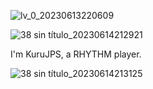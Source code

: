 ![lv_0_20230613220609](https://github.com/KuruJPS/KuruJPS/assets/136661416/c2bd50df-2286-4f40-b851-847328585d89)


![38 sin título_20230614212921](https://github.com/KuruJPS/KuruJPS/assets/136661416/71edfb22-7a25-422d-abc1-de04d473a3dc)

I'm KuruJPS, a RHYTHM player. 


![38 sin título_20230614213125](https://github.com/KuruJPS/KuruJPS/assets/136661416/be71a56b-d3fb-4e01-ab2c-8899a20b3900)
